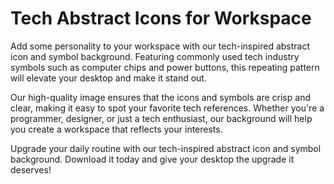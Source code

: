 <!--font:Poppins-->

# Tech Abstract Icons for Workspace

Add some personality to your workspace with our tech-inspired abstract icon and symbol background. Featuring commonly used tech industry symbols such as computer chips and power buttons, this repeating pattern will elevate your desktop and make it stand out.

Our high-quality image ensures that the icons and symbols are crisp and clear, making it easy to spot your favorite tech references. Whether you're a programmer, designer, or just a tech enthusiast, our background will help you create a workspace that reflects your interests.

Upgrade your daily routine with our tech-inspired abstract icon and symbol background. Download it today and give your desktop the upgrade it deserves!

<!--

Write me markdown content of website with wallpaper:

"A wallpaper with a repeating pattern of abstract icons and symbols commonly used in the tech industry, such as computer chips and power buttons."

The header of the page should not be copy of the text but rather a real content of the website which is using this wallpaper.


---


# Tech-inspired Wallpaper for Your Desktop

Add some tech flair to your desktop with our abstract icon and symbol wallpaper. Featuring a repeating pattern of computer chips, power buttons, and other commonly used tech industry symbols, this wallpaper is perfect for anyone who loves all things digital.

Whether you're a programmer, designer, or just a tech enthusiast, our wallpaper will add a touch of personality to your workspace. The high-quality image ensures that the icons and symbols are crisp and clear, making it easy to spot your favorite tech references.

So why settle for a boring plain background when you can have a wallpaper that reflects your interests? Download our tech-inspired wallpaper today and give your desktop a much-needed upgrade!


---


Heading should not include word "wallpaper". The website should not be about the wallpaper itself, wallpaper is just a related background, rewrite whole content.


---


# Elevate Your Tech Workspace with Abstract Icon and Symbol Background

Upgrade your tech workspace with our abstract icon and symbol background. This repeating pattern features commonly used tech industry symbols such as computer chips and power buttons, adding a touch of personality to your desktop.

Whether you're a programmer, designer, or simply a tech enthusiast, our background will help you create a workspace that reflects your interests. The high-quality image ensures that the icons and symbols are crisp and clear, making it easy to spot your favorite tech references.

Our abstract icon and symbol background is the perfect way to elevate your workspace and add some tech flair to your daily routine. So why settle for a boring plain background when you can have a background that inspires you? Download our tech-inspired background today and give your desktop the upgrade it deserves!


---


Heading is too long, rewrite whole content.


---


# Elevate Your Tech Workspace with Abstract Icon and Symbol Background

Upgrade your workspace with our abstract icon and symbol background. This repeating pattern features commonly used tech industry symbols such as computer chips and power buttons, adding a touch of personality to your desktop.

Our high-quality image ensures that the icons and symbols are crisp and clear, making it easy to spot your favorite tech references. Whether you're a programmer, designer, or simply a tech enthusiast, our background will help you create a workspace that reflects your interests.

With our abstract icon and symbol background, you can elevate your workspace and add some tech flair to your daily routine. Download our tech-inspired background today and give your desktop the upgrade it deserves!


---


Heading is too long, rewrite whole content.


---


# Tech-Inspired Abstract Icon and Symbol Background for Your Workspace

Add some personality to your workspace with our tech-inspired abstract icon and symbol background. Featuring commonly used tech industry symbols such as computer chips and power buttons, this repeating pattern will elevate your desktop and make it stand out.

Our high-quality image ensures that the icons and symbols are crisp and clear, making it easy to spot your favorite tech references. Whether you're a programmer, designer, or just a tech enthusiast, our background will help you create a workspace that reflects your interests.

Upgrade your daily routine with our tech-inspired abstract icon and symbol background. Download it today and give your desktop the upgrade it deserves!


---


Write me a Google font which is best fitting for the website.

Pick from the list:
- Great Vibes
- Roboto
- Dancing Script
- Montserrat
- Futura
- Lato
- Exo 2
- Barlow Condensed
- Orbitron
- Lobster
- Alegreya
- Playfair Display
- Poppins
- Inter
- Raleway
- Open Sans
- IBM Plex Sans


Write just the font name nothing else.


---


Poppins

-->
